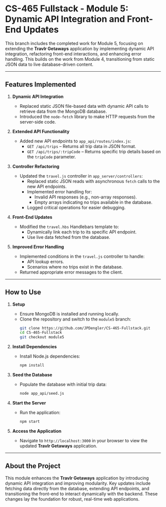 # CS-465 Fullstack - Module 5: Dynamic API Integration and Front-End Updates

This branch includes the completed work for Module 5, focusing on extending the **Travlr Getaways** application by implementing dynamic API integration, refactoring front-end interactions, and enhancing error handling. This builds on the work from Module 4, transitioning from static JSON data to live database-driven content.

---
## Features Implemented
1. **Dynamic API Integration**
   - Replaced static JSON file-based data with dynamic API calls to retrieve data from the MongoDB database.
   - Introduced the `node-fetch` library to make HTTP requests from the server-side code.

2. **Extended API Functionality**
   - Added new API endpoints to `app_api/routes/index.js`:
     - `GET /api/trips` – Returns all trip data in JSON format.
     - `GET /api/trips/:tripCode` – Returns specific trip details based on the `tripCode` parameter.

3. **Controller Refactoring**
   - Updated the `travel.js` controller in `app_server/controllers`:
     - Replaced static JSON reads with asynchronous `fetch` calls to the new API endpoints.
     - Implemented error handling for:
       - Invalid API responses (e.g., non-array responses).
       - Empty arrays indicating no trips available in the database.
     - Logged critical operations for easier debugging.

4. **Front-End Updates**
   - Modified the `travel.hbs` Handlebars template to:
     - Dynamically link each trip to its specific API endpoint.
     - Use live data fetched from the database.

5. **Improved Error Handling**
   - Implemented conditions in the `travel.js` controller to handle:
     - API lookup errors.
     - Scenarios where no trips exist in the database.
   - Returned appropriate error messages to the client.

---
## How to Use
1. **Setup**
   - Ensure MongoDB is installed and running locally.
   - Clone the repository and switch to the `module5` branch:
     ```bash
     git clone https://github.com/JPDengler/CS-465-Fullstack.git
     cd CS-465-Fullstack
     git checkout module5
     ```

2. **Install Dependencies**
   - Install Node.js dependencies:
     ```bash
     npm install
     ```

3. **Seed the Database**
   - Populate the database with initial trip data:
     ```bash
     node app_api/seed.js
     ```

4. **Start the Server**
   - Run the application:
     ```bash
     npm start
     ```

5. **Access the Application**
   - Navigate to `http://localhost:3000` in your browser to view the updated **Travlr Getaways** application.

---
## About the Project

This module enhances the **Travlr Getaways** application by introducing dynamic API integration and improving modularity. Key updates include fetching data directly from the database, extending API endpoints, and transitioning the front-end to interact dynamically with the backend. These changes lay the foundation for robust, real-time web applications. 
